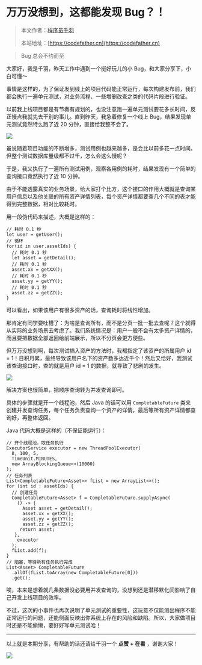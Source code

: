 # 万万没想到，这都能发现 Bug？！

> 本文作者：[程序员千羽](https://yuyuanweb.feishu.cn/wiki/Abldw5WkjidySxkKxU2cQdAtnah)
>
> 本站地址：[https://codefather.cn](https://codefather.cn)

> Bug 总会不约而至

大家好，我是千羽，昨天工作中遇到一个挺好玩儿的小 Bug，和大家分享下，小白可懂～

事情是这样的，为了保证发到线上的项目代码能正常运行，每次构建发布前，我们都会执行一遍单元测试，对业务流程、一些增删改查之类的代码片段进行验证。

以前我上线项目都是有节奏有规划的，也没注意跑一遍单元测试要花多长时间，反正慢点我就先去干别的事儿。直到昨天，我急着修复一个线上 Bug，结果发现单元测试竟然特么跑了近 20 分钟，直接给我整不会了。

![](https://pic.yupi.icu/5563/202311072018438.png)

虽说随着项目功能的不断增多，测试用例也越来越多，是会比以前多花一点时间。但整个测试数据库量级都不过千，怎么会这么慢呢？

于是，我又执行了一遍所有测试用例，观察各用例的耗时，结果发现有一个简单的查询接口竟然执行了近 10 分钟。

由于不能透露真实的业务场景，给大家打个比方，这个接口的作用大概就是查询某用户信息以及他关联的所有资产详情列表，每个资产详情都要查几个不同的表才能得到完整数据，相对比较耗时。

用一段伪代码来描述，大概是这样的：

```
// 耗时 0.1 秒
let user = getUser();
// 循环
for(id in user.assetIds) {
  // 耗时 0.1 秒
  let asset = getDetail();
  // 耗时 0.1 秒
  asset.xx = getXX();
  // 耗时 0.1 秒
  asset.yy = getYY();
  // 耗时 0.1 秒
  asset.zz = getZZ();
}
```

可以看出，如果该用户有很多资产的话，查询耗时将线性增加。

那肯定有同学要吐槽了：为啥是查询所有，而不是分页一批一批去查呢？这个就得从实际的业务场景去考虑了。我们系统情况是：用户一般不会有太多资产详情的，而且要把数据全部返回给前端展示，所以不分页会更方便些。

但万万没想到啊，每次测试插入资产的方法时，我都指定了该资产的所属用户 id = 1！日积月累，最终导致该用户名下的资产数多达近千个！然后又恰好，我测试该查询接口时，查的就是用户 id = 1 的数据，就导致了悲剧的发生。

![](https://pic.yupi.icu/5563/202311072018391.png)

解决方案也很简单，把顺序查询转为并发查询即可。

具体的步骤就是开一个线程池，然后 Java 的话可以用 `CompletableFuture` 类来创建并发查询任务，每个任务负责查询一个资产的详情，最后等所有资产详情都查询好，再整体返回。

Java 代码大概是这样的（不保证能运行）：

```
// 开个线程池，取任务执行
ExecutorService executor = new ThreadPoolExecutor(
  8, 100, 5,
  TimeUnit.MINUTES,
  new ArrayBlockingQueue<>(10000)
);
// 任务列表
List<CompletableFuture<Asset>> fList = new ArrayList<>();
for (int id : assetIds) {
  // 创建任务
  CompletableFuture<Asset> f = CompletableFuture.supplyAsync(
    () -> {
      Asset asset = getDetail();
      asset.xx = getXX();
      asset.yy = getYY();
      asset.zz = getZZ();
     return asset;
   },
    executor
  );
  fList.add(f);
}
// 阻塞，等待所有任务执行完成
List<Asset> CompletableFuture
  .allOf(fList.toArray(new CompletableFuture[0]))
  .get();
```

唉，本来是想着就几条数据没必要用并发查询的，没想到还是潜移默化间影响了自己开发上线项目的效率。

不过，这次的小事件也再次说明了单元测试的重要性，这玩意不仅能测出程序不能正常运行的问题，还能侧面反映出你系统上存在的风险和缺陷。所以，大家做项目时还是不能偷懒，要好好写单元测试哈！



------


以上就是本期分享，有帮助的话还请给千羽一个 **点赞 + 在看** ，谢谢大家！

![](https://pic.yupi.icu/5563/202311072018445.png)